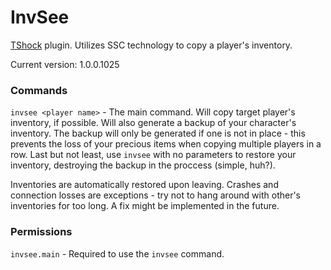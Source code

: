 InvSee
======
[TShock](https://github.com/NyxStudios/TShock/) plugin. Utilizes SSC technology to copy a player's inventory.

Current version: 1.0.0.1025


### Commands ###
`invsee <player name>` - The main command. Will copy target player's inventory, if possible. Will also generate a backup of your character's inventory. The backup will only be generated if one is not in place -  this prevents the loss of your precious items when copying multiple players in a row. Last but not least, use `invsee` with no parameters to restore your inventory, destroying the backup in the proccess (simple, huh?).

Inventories are automatically restored upon leaving. Crashes and connection losses are exceptions - try not to hang around with other's inventories for too long. A fix might be implemented in the future.


### Permissions ###
`invsee.main` - Required to use the `invsee` command.
